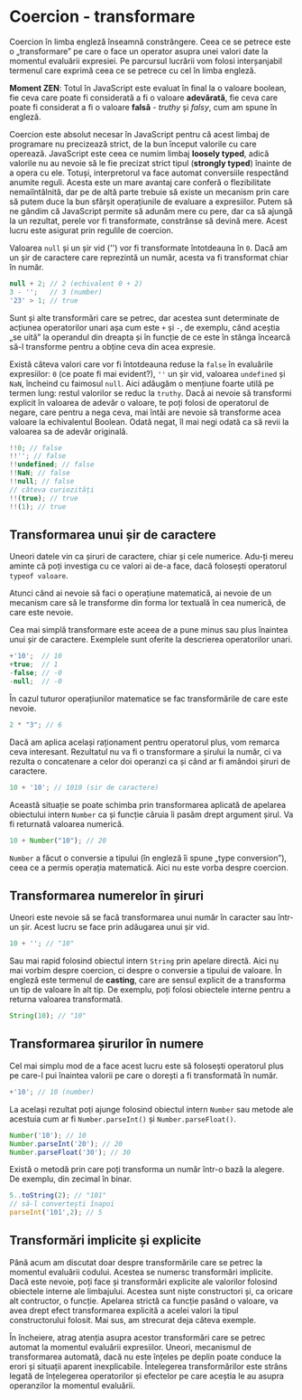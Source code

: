 # Coercion - transformare

Coercion în limba engleză înseamnă constrângere. Ceea ce se petrece este o „transformare” pe care o face un operator asupra unei valori date la momentul evaluării expresiei. Pe parcursul lucrării vom folosi interșanjabil termenul care exprimă ceea ce se petrece cu cel în limba engleză.

**Moment ZEN**: Totul în JavaScript este evaluat în final la o valoare boolean, fie ceva care poate fi considerată a fi o valoare **adevărată**, fie ceva care poate fi considerat a fi o valoare **falsă** - *truthy* și *falsy*, cum am spune în engleză.

Coercion este absolut necesar în JavaScript pentru că acest limbaj de programare nu precizează strict, de la bun început valorile cu care operează. JavaScript este ceea ce numim limbaj **loosely typed**, adică valorile nu au nevoie să le fie precizat strict tipul (**strongly typed**) înainte de a opera cu ele. Totuși, interpretorul va face automat conversiile respectând anumite reguli. Acesta este un mare avantaj care conferă o flezibilitate nemaiîntâlnită, dar pe de altă parte trebuie să existe un mecanism prin care să putem duce la bun sfârșit operațiunile de evaluare a expresiilor. Putem să ne gândim că JavaScript permite să adunăm mere cu pere, dar ca să ajungă la un rezultat, perele vor fi transformate, constrânse să devină mere. Acest lucru este asigurat prin regulile de coercion.

Valoarea `null` și un șir vid ('') vor fi transformate întotdeauna în `0`. Dacă am un șir de caractere care reprezintă un număr, acesta va fi transformat chiar în număr.

```javascript
null + 2; // 2 (echivalent 0 + 2)
3 - '';   // 3 (number)
'23' > 1; // true
```

Sunt și alte transformări care se petrec, dar acestea sunt determinate de acțiunea operatorilor unari așa cum este `+` și `-`, de exemplu, când aceștia „se uită” la operandul din dreapta și în funcție de ce este în stânga încearcă să-l transforme pentru a obține ceva din acea expresie.

Există câteva valori care vor fi întotdeauna reduse la `false` în evaluările expresiilor: `0` (ce poate fi mai evident?), `''` un șir vid, valoarea `undefined` și `NaN`, încheind cu faimosul `null`. Aici adăugăm o mențiune foarte utilă pe termen lung: restul valorilor se reduc la `truthy`. Dacă ai nevoie să transformi explicit în valoarea de adevăr o valoare, te poți folosi de operatorul de negare, care pentru a nega ceva, mai întâi are nevoie să transforme acea valoare la echivalentul Boolean. Odată negat, îl mai negi odată ca să revii la valoarea sa de adevăr originală.

```javascript
!!0; // false
!!''; // false
!!undefined; // false
!!NaN; // false
!!null; // false
// câteva curiozități
!!(true); // true
!!(1); // true
```

## Transformarea unui șir de caractere

Uneori datele vin ca șiruri de caractere, chiar și cele numerice. Adu-ți mereu aminte că poți investiga cu ce valori ai de-a face, dacă folosești operatorul `typeof valoare`.

Atunci când ai nevoie să faci o operațiune matematică, ai nevoie de un mecanism care să le transforme din forma lor textuală în cea numerică, de care este nevoie.

Cea mai simplă transformare este aceea de a pune minus sau plus înaintea unui șir de caractere. Exemplele sunt oferite la descrierea operatorilor unari.

```javascript
+'10';  // 10
+true;  // 1
-false; // -0
-null;  // -0
```

În cazul tuturor operațiunilor matematice se fac transformările de care este nevoie.

```javascript
2 * "3"; // 6
```

Dacă am aplica același raționament pentru operatorul plus, vom remarca ceva interesant. Rezultatul nu va fi o transformare a șirului la număr, ci va rezulta o concatenare a celor doi operanzi ca și când ar fi amândoi șiruri de caractere.

```javascript
10 + '10'; // 1010 (sir de caractere)
```

Această situație se poate schimba prin transformarea aplicată de apelarea obiectului intern `Number` ca și funcție căruia îi pasăm drept argument șirul. Va fi returnată valoarea numerică.

```javascript
10 + Number("10"); // 20
```

`Number` a făcut o conversie a tipului (în engleză îi spune „type conversion”), ceea ce a permis operația matematică. Aici nu este vorba despre coercion.

## Transformarea numerelor în șiruri

Uneori este nevoie să se facă transformarea unui număr în caracter sau într-un șir. Acest lucru se face prin adăugarea unui șir vid.

```javascript
10 + ''; // "10"
```

Sau mai rapid folosind obiectul intern `String` prin apelare directă. Aici nu mai vorbim despre coercion, ci despre o conversie a tipului de valoare. În engleză este termenul de **casting**, care are sensul explicit de a transforma un tip de valoare în alt tip. De exemplu, poți folosi obiectele interne pentru a returna valoarea transformată.

```javascript
String(10); // "10"
```

## Transformarea șirurilor în numere

Cel mai simplu mod de a face acest lucru este să folosești operatorul plus pe care-l pui înaintea valorii pe care o dorești a fi transformată în număr.

```javascript
+'10'; // 10 (number)
```

La același rezultat poți ajunge folosind obiectul intern `Number` sau metode ale acestuia cum ar fi `Number.parseInt()` și `Number.parseFloat()`.

```javascript
Number('10'); // 10
Number.parseInt('20'); // 20
Number.parseFloat('30'); // 30
```

Există o metodă prin care poți transforma un număr într-o bază la alegere. De exemplu, din zecimal în binar.

```javascript
5..toString(2); // "101"
// să-l convertești înapoi
parseInt('101',2); // 5
```

## Transformări implicite și explicite

Până acum am discutat doar despre transformările care se petrec la momentul evaluării codului. Acestea se numersc transformări implicite. Dacă este nevoie, poți face și transformări explicite ale valorilor folosind obiectele interne ale limbajului. Acestea sunt niște constructori și, ca oricare alt contructor, o funcție. Apelarea strictă ca funcție pasând o valoare, va avea drept efect transformarea explicită a acelei valori la tipul constructorului folosit. Mai sus, am strecurat deja câteva exemple.

În încheiere, atrag atenția asupra acestor transformări care se petrec automat la momentul evaluării expresiilor. Uneori, mecanismul de transformarea automată, dacă nu este înțeles pe deplin poate conduce la erori și situații aparent inexplicabile. Întelegerea transformărilor este strâns legată de înțelegerea operatorilor și efectelor pe care aceștia le au asupra operanzilor la momentul evaluării.
